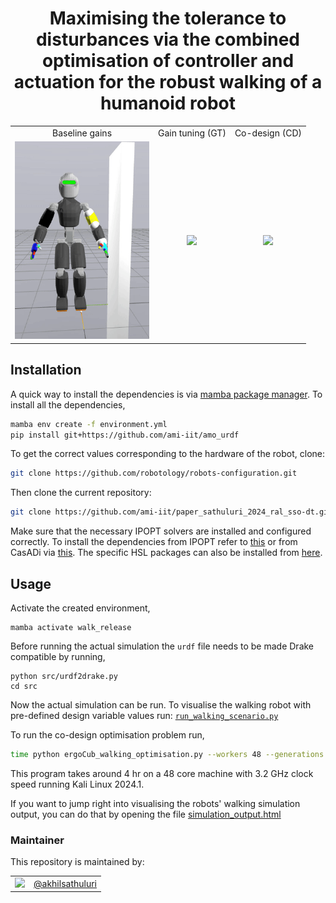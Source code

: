 <h1 align="center">
Maximising the tolerance to disturbances via the combined optimisation
of controller and actuation for the robust walking of a humanoid robot
</h1>

<div style="text-align: center;">
<table>
  <tr>
    <td style="text-align: center;"> Baseline gains</td>
    <td style="text-align: center;"> Gain tuning (GT)</td>
    <td style="text-align: center;"> Co-design (CD)</td>
  </tr>
  <tr>
    <td><img src="./assets/walk-fail.gif" width="215"/></td>
    <td><img src="./assets/walk-GT.gif" width="215"/></td>
    <td><img src="./assets/walk-CD.gif" width="229"/></td>
  </tr>
</table>
</div>

## Installation

A quick way to install the dependencies is via [mamba package manager](https://mamba.readthedocs.io/en/latest/index.html). To install all the dependencies,

```sh
mamba env create -f environment.yml
pip install git+https://github.com/ami-iit/amo_urdf
```

To get the correct values corresponding to the hardware of the robot, clone:
```sh
git clone https://github.com/robotology/robots-configuration.git
```

Then clone the current repository:
```sh
git clone https://github.com/ami-iit/paper_sathuluri_2024_ral_sso-dt.git
```

Make sure that the necessary IPOPT solvers are installed and configured correctly. To install the dependencies from IPOPT refer to [this](https://coin-or.github.io/Ipopt/INSTALL.html) or from CasADi via [this](https://github.com/casadi/casadi/wiki/InstallationLinux). The specific HSL packages can also be installed from [here](https://licences.stfc.ac.uk/product/coin-hsl).

## Usage
Activate the created environment, 
```
mamba activate walk_release
```
Before running the actual simulation the `urdf` file needs to be made Drake compatible by running, 
```
python src/urdf2drake.py
cd src
```
Now the actual simulation can be run. To visualise the walking robot with pre-defined design variable values run: [`run_walking_scenario.py`](src/sim_system/)

To run the co-design optimisation problem run,
```sh
time python ergoCub_walking_optimisation.py --workers 48 --generations 500 --population 50 --algo "cmaes" --scenario "both" --randomise_obstacle False --verbosity 10 --seed 0 --add_root_disturbance 1e3 --add_base_noise 0.01 --opt_mode "co_design" --robot_type "harmonic" --comment "Example run for co-design optimisation"
```
This program takes around 4 hr on a 48 core machine with 3.2 GHz clock speed running Kali Linux 2024.1.

If you want to jump right into visualising the robots' walking simulation output, you can do that by opening the file [simulation_output.html](./assets/simulation_output.html)

### Maintainer

This repository is maintained by:

| | |
|:---:|:---:|
| [<img src="https://github.com/akhilsathuluri.png" width="40">](https://github.com/akhilsathuluri) | [@akhilsathuluri](https://github.com/akhilsathuluri) |